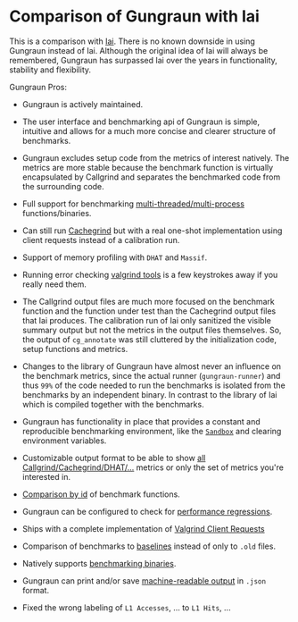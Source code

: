 # Comparison of Gungraun with Iai

This is a comparison with [Iai](https://github.com/bheisler/iai). There is no
known downside in using Gungraun instead of Iai. Although the original idea
of Iai will always be remembered, Gungraun has surpassed Iai over the years
in functionality, stability and flexibility.

Gungraun Pros:

* Gungraun is actively maintained.

* The user interface and benchmarking api of Gungraun is simple, intuitive
  and allows for a much more concise and clearer structure of benchmarks.

* Gungraun excludes setup code from the metrics of interest natively. The
  metrics are more stable because the benchmark function is virtually
  encapsulated by Callgrind and separates the benchmarked code from the
  surrounding code.

* Full support for benchmarking
  [multi-threaded/multi-process](../benchmarks/library_benchmarks/threads_and_subprocesses.md)
  functions/binaries.

* Can still run [Cachegrind](../cachegrind.md) but with a real one-shot
  implementation using client requests instead of a calibration run.

* Support of memory profiling with `DHAT` and `Massif`.

* Running error checking [valgrind tools](../tools.md) is a few keystrokes away
  if you really need them.

* The Callgrind output files are much more focused on the benchmark function and
  the function under test than the Cachegrind output files that Iai produces.
  The calibration run of Iai only sanitized the visible summary output but not
  the metrics in the output files themselves. So, the output of `cg_annotate`
  was still cluttered by the initialization code, setup functions and metrics.

* Changes to the library of Gungraun have almost never an influence on the
  benchmark metrics, since the actual runner (`gungraun-runner`) and thus
  `99%` of the code needed to run the benchmarks is isolated from the
  benchmarks by an independent binary. In contrast to the library of Iai which
  is compiled together with the benchmarks.

* Gungraun has functionality in place that provides a constant and
  reproducible benchmarking environment, like the
  [`Sandbox`](../benchmarks/binary_benchmarks/configuration/sandbox.md) and
  clearing environment variables.

* Customizable output format to be able to show [all
  Callgrind/Cachegrind/DHAT/...](../benchmarks/library_benchmarks/configuration/output_format.md)
  metrics or only the set of metrics you're interested in.

* [Comparison by id](../benchmarks/library_benchmarks/compare_by_id.md) of
  benchmark functions.

* Gungraun can be configured to check for [performance
  regressions](../regressions.md).

* Ships with a complete implementation of [Valgrind Client
  Requests](../client_requests.md)

* Comparison of benchmarks to [baselines](../cli_and_env/baselines.md) instead
  of only to `.old` files.

* Natively supports [benchmarking binaries](../benchmarks/binary_benchmarks.md).

* Gungraun can print and/or save [machine-readable
  output](../cli_and_env/output/machine_readable.md) in `.json` format.

* Fixed the wrong labeling of `L1 Accesses`, ... to `L1 Hits`, ...
